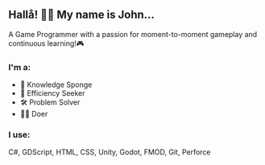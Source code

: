 ## Hallå! 🙋‍♂️ My name is John...
A Game Programmer with a passion for moment-to-moment gameplay and continuous learning!🎮

### I'm a:
* 🧽 Knowledge Sponge
* 🦾 Efficiency Seeker
* 🛠 Problem Solver
* 👨‍💻 Doer

### I use:
C#, GDScript, HTML, CSS, Unity, Godot, FMOD, Git, Perforce

